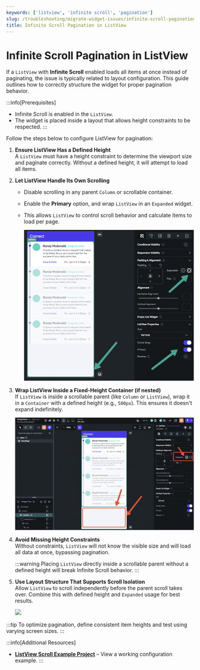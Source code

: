 ```yaml
---
keywords: ['listview', 'infinite scroll', 'pagination']
slug: /troubleshooting/migrate-widget-issues/infinite-scroll-pagination-in-listview
title: Infinite Scroll Pagination in ListView
---
```


# Infinite Scroll Pagination in ListView

If a `ListView` with **Infinite Scroll** enabled loads all items at once instead of paginating, the issue is typically related to layout configuration. This guide outlines how to correctly structure the widget for proper pagination behavior.

:::info[Prerequisites]
- Infinite Scroll is enabled in the `ListView`.
- The widget is placed inside a layout that allows height constraints to be respected.
:::

Follow the steps below to configure ListView for pagination:

1. **Ensure ListView Has a Defined Height**  
   A `ListView` must have a height constraint to determine the viewport size and paginate correctly. Without a defined height, it will attempt to load all items.

2. **Let ListView Handle Its Own Scrolling**  
   - Disable scrolling in any parent `Column` or scrollable container.  
   - Enable the **Primary** option, and wrap `ListView` in an `Expanded` widget.  
   - This allows `ListView` to control scroll behavior and calculate items to load per page.

      ![](../assets/20250430121248035007.png)

3. **Wrap ListView Inside a Fixed-Height Container (if nested)**  
   If `ListView` is inside a scrollable parent (like `Column` or `ListView`), wrap it in a `Container` with a defined height (e.g., `500px`). This ensures it doesn't expand indefinitely.

      ![](../assets/20250430121248379992.png)

4. **Avoid Missing Height Constraints**  
   Without constraints, `ListView` will not know the visible size and will load all data at once, bypassing pagination.

   :::warning
   Placing `ListView` directly inside a scrollable parent without a defined height will break Infinite Scroll behavior.
   :::

5. **Use Layout Structure That Supports Scroll Isolation**  
   Allow `ListView` to scroll independently before the parent scroll takes over. Combine this with defined height and `Expanded` usage for best results.

      ![](../assets/20250430121249048672.gif)

:::tip
To optimize pagination, define consistent item heights and test using varying screen sizes.
:::

:::info[Additional Resources]
- **[ListView Scroll Example Project](https://app.flutterflow.io/project/list-view-scroll-example-wdv076)** – View a working configuration example.
:::
